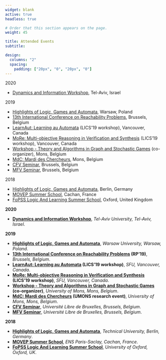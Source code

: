 ```yaml
---
widget: blank
active: true
headless: true

# Order that this section appears on the page.
weight: 45

title: Attended Events
subtitle:

design:
  columns: "2"
  spacing:
    padding: ["20px", "0", "20px", "0"]
---
```


2020

* [Dynamics and Information Workshop](https://sites.google.com/view/dynamicsandinformation2020tau/home), Tel-Aviv, Israel

2019

* [Highlights of Logic, Games and Automata](http://highlights-conference.org/warsaw), Warsaw, Poland
* [13th International Conference on Reachability Problems](https://sites.uclouvain.be/rp2019/), Brussels, Belgium
* [LearnAut: Learning au Automata](https://learnaut19.github.io/) (LICS’19 workshop), Vancouver, Canada
* [MoRe: Multi-objective Reasoning in Verification and Synthesis](http://math.umons.ac.be/more2019) (LICS’19 workshop), Vancouver, Canada
* [Workshop - Theory and Algorithms in Graph and Stochastic Games](http://math.umons.ac.be/more2019) (co-organizer), Mons, Belgium
* [MdC: Mardi des Chercheurs](http://hosting.umons.ac.be/aspnet/mdc2019/), Mons, Belgium
* [CFV Seminar](http://cfv.ulb.ac.be/?q&amp;#x3D;seminars_table), Brussels, Belgium
* [MFV Seminar](http://di.ulb.ac.be/verif/seminar/index.html), Brussels, Belgium

2018

* [Highlights of Logic, Games and Automata](http://highlights-conference.org/berlin/), Berlin, Germany
* [MOVEP Summer School](https://www.benedikt-bollig.org/movep-2018), Cachan, France
* [FoPSS Logic And Learning Summer School](https://www.floc2018.org/fopss/),  Oxford, United Kingdom



<b>2020</b>
<ul  class="justify">
        
<li>
    <b><a href="https://sites.google.com/view/dynamicsandinformation2020tau/home">Dynamics and Information Workshop</a></b>,
<i>Tel-Aviv University, Tel-Aviv, Israel</i>.
</li>
</ul>
<b>2019</b>
<ul  class="justify">
        
<li>
    <b><a href="http://highlights-conference.org/warsaw">Highlights of Logic, Games and Automata</a></b>,
<i>Warsaw University, Warsaw, Poland</i>.
</li>
<li>
    <b><a href="https://sites.uclouvain.be/rp2019/">13th International Conference on Reachability Problems</a> (RP’19)</b>,
<i>Brussels, Belgium</i>.
</li>
<li>
    <b><a href="https://learnaut19.github.io/">LearnAut: Learning au Automata</a> (LICS’19 workshop)</b>,
<i>SFU, Vancouver, Canada</i>.
</li>
<li>
    <b><a href="http://math.umons.ac.be/more2019">MoRe: Multi-objective Reasoning in Verification and Synthesis</a> (LICS’19 workshop)</b>,
<i>SFU, Vancouver, Canada</i>.
</li>
<li>
    <b><a href="http://math.umons.ac.be/gamenet2019/">Workshop - Theory and Algorithms in Graph and Stochastic Games</a> (co-organizer)</b>,
<i>University of Mons, Mons, Belgium</i>.
</li>
<li>
    <b><a href="http://hosting.umons.ac.be/aspnet/mdc2019/">MdC: Mardi des Chercheurs</a> (UMONS research event)</b>,
<i>University of Mons, Mons, Belgium</i>.
</li>
<li>
    <b><a href="http://cfv.ulb.ac.be/?q&amp;#x3D;seminars_table">CFV Seminar</a></b>,
<i>Université Libre de Bruxelles, Brussels, Belgium</i>.
</li>
<li>
    <b><a href="http://di.ulb.ac.be/verif/seminar/index.html">MFV Seminar</a></b>,
<i>Université Libre de Bruxelles, Brussels, Belgium</i>.
</li>
</ul>
<b>2018</b>
<ul  class="justify">
        
<li>
    <b><a href="http://highlights-conference.org/berlin/">Highlights of Logic, Games and Automata</a></b>,
<i>Technical University, Berlin, Germany</i>.
</li>
<li>
    <b><a href="https://www.benedikt-bollig.org/movep-2018">MOVEP Summer School</a></b>,
<i>ENS Paris-Saclay, Cachan, France</i>.
</li>
<li>
    <b><a href="https://www.floc2018.org/fopss/">FoPSS Logic And Learning Summer School</a></b>,
<i>University of Oxford, Oxford, UK</i>.
</li>
</ul>
